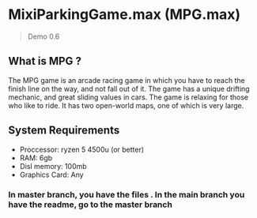 # MixiParkingGame.max (MPG.max)
> Demo 0.6

## What is MPG ?
The MPG game is an arcade racing game in which you have to reach the finish line on the way, and not fall out of it.
The game has a unique drifting mechanic, and great sliding values in cars.
The game is relaxing for those who like to ride. 
It has two open-world maps, one of which is very large.

## System Requirements
- Proccessor: ryzen 5 4500u (or better)
- RAM:  6gb
- Disl memory: 100mb
- Graphics Card:  Any

### In master branch, you have the files . In the main branch you have the readme, go to the master branch
